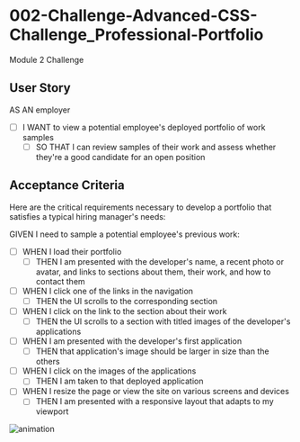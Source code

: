 # 002-Challenge-Advanced-CSS-Challenge_Professional-Portfolio
Module 2 Challenge

## User Story

AS AN employer
- [ ] I WANT to view a potential employee's deployed portfolio of work samples
    - [ ] SO THAT I can review samples of their work and assess whether they're a good candidate for an open position

## Acceptance Criteria
Here are the critical requirements necessary to develop a portfolio that satisfies a typical hiring manager's needs:

GIVEN I need to sample a potential employee's previous work:
- [ ] WHEN I load their portfolio
    - [ ] THEN I am presented with the developer's name, a recent photo or avatar, and links to sections about them, their work, and how to contact them
- [ ] WHEN I click one of the links in the navigation
    - [ ] THEN the UI scrolls to the corresponding section
- [ ] WHEN I click on the link to the section about their work
    - [ ] THEN the UI scrolls to a section with titled images of the developer's applications
- [ ] WHEN I am presented with the developer's first application
    - [ ] THEN that application's image should be larger in size than the others
- [ ] WHEN I click on the images of the applications
    - [ ] THEN I am taken to that deployed application
- [ ] WHEN I resize the page or view the site on various screens and devices
    - [ ] THEN I am presented with a responsive layout that adapts to my viewport

![animation](./assets/images/02-advanced-css-homework-demo.gif)